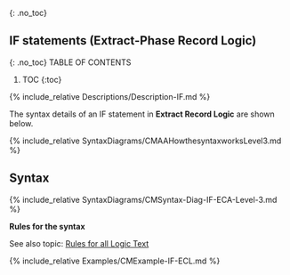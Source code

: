 {: .no_toc}
## IF statements (Extract-Phase Record Logic)

{: .no_toc}
TABLE OF CONTENTS 
1. TOC
{:toc}  

{% include_relative Descriptions/Description-IF.md %}

The syntax details of an IF statement in **Extract Record Logic** are shown below.

{% include_relative SyntaxDiagrams/CMAAHowthesyntaxworksLevel3.md %}

## Syntax 

{% include_relative SyntaxDiagrams/CMSyntax-Diag-IF-ECA-Level-3.md %}

**Rules for the syntax**

See also topic: [Rules for all Logic Text](../../Workbench/RulesforallLogicText.md) 

{% include_relative Examples/CMExample-IF-ECL.md %} 

